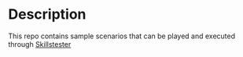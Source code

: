 # Description
This repo contains sample scenarios that can be played and executed through [Skillstester](http://skillstester.org)
